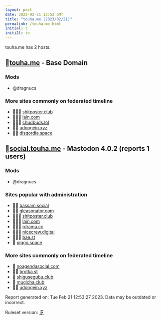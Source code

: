 ```yaml
---
layout: post
date: 2023-02-21 12:53 GMT
title: "touha.me (2023/02/21)"
permalink: /touha-me.html
initial: t
initi2l: to
---
```


touha.me has 2 hosts.

## 🦝[touha.me](https://touha.me) - Base Domain

### Mods
 * @dragnucs

### More sites commonly on federated timeline

* 🦝🧸💉 [shitposter.club](/shitposter-club.html)
* 🦝🧸💉 [lain.com](/lain-com.html)
* 🦝🧸💉 [chudbuds.lol](/chudbuds-lol.html)
* 🦝🧸 [udongein.xyz](/udongein-xyz.html)
* 🦝🧸 [disqordia.space](/disqordia-space.html)

## 🦝[social.touha.me](https://social.touha.me) - Mastodon 4.0.2 (reports 1 users)

### Mods
 * @dragnucs

### Sites popular with administration

* 🦝🧸 [bassam.social](/bassam-social.html)
* 🦝🧸 [gleasonator.com](/gleasonator-com.html)
* 🦝🧸💉 [shitposter.club](/shitposter-club.html)
* 🦝🧸💉 [lain.com](/lain-com.html)
* 🦝🧸💉 [rdrama.cc](/rdrama-cc.html)
* 🦝🧸💉 [nicecrew.digital](/nicecrew-digital.html)
* 🦝🧸💉 [bae.st](/bae-st.html)
* 💉 [piggo.space](/piggo-space.html)

### More sites commonly on federated timeline

* 💉 [noagendasocial.com](/noagendasocial-com.html)
* 🦝💉 [brotka.st](/brotka-st.html)
* 🦝 [shigusegubu.club](/shigusegubu-club.html)
* 🦝 [mugicha.club](/mugicha-club.html)
* 🦝🧸 [udongein.xyz](/udongein-xyz.html)

Report generated on: Tue Feb 21 12:53:27 2023. Data may be outdated or incorrect.

Ruleset version: [🗜](/version-clamp)
